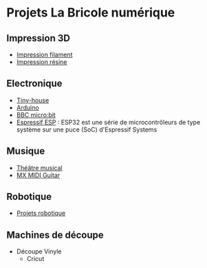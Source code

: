 # Projets La Bricole numérique

## Impression 3D

 * [Impression filament](https://github.com/La-Bricole-numerique-Avrille/Impression-3D?tab=readme-ov-file#impression-filament)
 * [Impression résine](https://github.com/La-Bricole-numerique-Avrille/Impression-3D?tab=readme-ov-file#impression-r%C3%A9sine)

## Electronique

 * [Tiny-house](https://github.com/labricolenumerique/tiny-house)
 * [Arduino](https://github.com/La-Bricole-numerique-Avrille/Arduino)
 * [BBC micro:bit](https://github.com/La-Bricole-numerique-Avrille/micro:bit)
 * [Espressif ESP](https://github.com/La-Bricole-numerique-Avrille/ESP) : ESP32 est une série de microcontrôleurs de type système sur une puce (SoC) d'Espressif Systems

## Musique

 * [Théâtre musical](https://github.com/La-Bricole-numerique-Avrille/Theatre-musical)
 * [MX MIDI Guitar](https://github.com/labricolenumerique/MX_MIDI_Guitar)

## Robotique

 * [Projets robotique](https://github.com/labricolenumerique/robotique)

## Machines de découpe
 * Découpe Vinyle
   * Cricut
